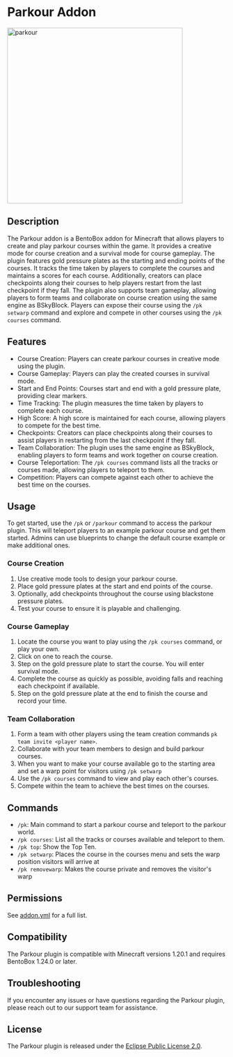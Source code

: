 # Parkour Addon
<img width="403" alt="parkour" src="https://github.com/BentoBoxWorld/Parkour/assets/4407265/10dcc201-9686-4b3a-b9c4-e5fd52b79b0d">

## Description
The Parkour addon is a BentoBox addon for Minecraft that allows players to create and play parkour courses within the game. It provides a creative mode for course creation and a survival mode for course gameplay. The plugin features gold pressure plates as the starting and ending points of the courses. It tracks the time taken by players to complete the courses and maintains a scores for each course. Additionally, creators can place checkpoints along their courses to help players restart from the last checkpoint if they fall. The plugin also supports team gameplay, allowing players to form teams and collaborate on course creation using the same engine as BSkyBlock. Players can expose their course using the `/pk setwarp` command and explore and compete in other courses using the `/pk courses` command.

## Features
- Course Creation: Players can create parkour courses in creative mode using the plugin.
- Course Gameplay: Players can play the created courses in survival mode.
- Start and End Points: Courses start and end with a gold pressure plate, providing clear markers.
- Time Tracking: The plugin measures the time taken by players to complete each course.
- High Score: A high score is maintained for each course, allowing players to compete for the best time.
- Checkpoints: Creators can place checkpoints along their courses to assist players in restarting from the last checkpoint if they fall.
- Team Collaboration: The plugin uses the same engine as BSkyBlock, enabling players to form teams and work together on course creation.
- Course Teleportation: The `/pk courses` command lists all the tracks or courses made, allowing players to teleport to them.
- Competition: Players can compete against each other to achieve the best time on the courses.

## Usage
To get started, use the `/pk` or `/parkour` command to access the parkour plugin. This will teleport players to an example parkour course and get them started. Admins can use blueprints to change the default course example or make additional ones.

### Course Creation
1. Use creative mode tools to design your parkour course.
2. Place gold pressure plates at the start and end points of the course.
3. Optionally, add checkpoints throughout the course using blackstone pressure plates.
4. Test your course to ensure it is playable and challenging.

### Course Gameplay
1. Locate the course you want to play using the `/pk courses` command, or play your own.
2. Click on one to reach the course.
3. Step on the gold pressure plate to start the course. You will enter survival mode.
4. Complete the course as quickly as possible, avoiding falls and reaching each checkpoint if available.
5. Step on the gold pressure plate at the end to finish the course and record your time.

### Team Collaboration
1. Form a team with other players using the team creation commands `pk team invite <player name>`.
2. Collaborate with your team members to design and build parkour courses.
3. When you want to make your course available go to the starting area and set a warp point for visitors using `/pk setwarp`
4. Use the `/pk courses` command to view and play each other's courses.
5. Compete within the team to achieve the best times on the courses.

## Commands
- `/pk`: Main command to start a parkour course and teleport to the parkour world.
- `/pk courses`: List all the tracks or courses available and teleport to them.
- `/pk top`: Show the Top Ten.
- `/pk setwarp`: Places the course in the courses menu and sets the warp position visitors will arrive at
- `/pk removewarp`: Makes the course private and removes the visitor's warp

## Permissions

See [addon.yml](https://github.com/BentoBoxWorld/Parkour/blob/aeb01c8ef8ca1c07d9dde570e7ab61201710c6d5/src/main/resources/addon.yml#L11) for a full list.

## Compatibility
The Parkour plugin is compatible with Minecraft versions 1.20.1 and requires BentoBox 1.24.0 or later.

## Troubleshooting
If you encounter any issues or have questions regarding the Parkour plugin, please reach out to our support team for assistance.

## License
The Parkour plugin is released under the [Eclipse Public License 2.0](https://github.com/BentoBoxWorld/Parkour/blob/develop/LICENSE).
